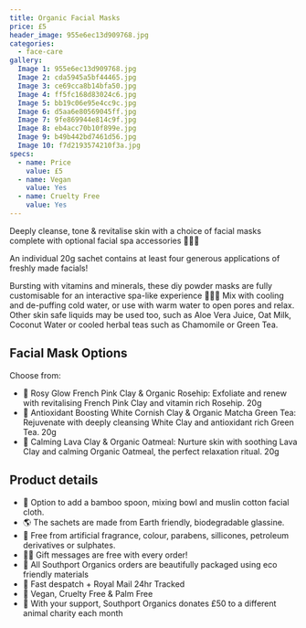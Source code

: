 ```yaml
---
title: Organic Facial Masks
price: £5
header_image: 955e6ec13d909768.jpg
categories:
  - face-care
gallery:
  Image 1: 955e6ec13d909768.jpg
  Image 2: cda5945a5bf44465.jpg
  Image 3: ce69cca8b14bfa50.jpg
  Image 4: ff5fc168d83024c6.jpg
  Image 5: bb19c06e95e4cc9c.jpg
  Image 6: d5aa6e80569045ff.jpg
  Image 7: 9fe869944e814c9f.jpg
  Image 8: eb4acc70b10f899e.jpg
  Image 9: b49b442bd7461d56.jpg
  Image 10: f7d2193574210f3a.jpg
specs:
  - name: Price
    value: £5
  - name: Vegan
    value: Yes
  - name: Cruelty Free
    value: Yes
---
```


Deeply cleanse, tone & revitalise skin with a choice of facial masks complete with optional facial spa accessories 🧖🏼‍♀️

An individual 20g sachet contains at least four generous applications of freshly made facials!

Bursting with vitamins and minerals, these diy powder masks are fully customisable for an interactive spa-like experience 🧖🏼‍♀️ Mix with cooling and de-puffing cold water, or use with warm water to open pores and relax. Other skin safe liquids may be used too, such as Aloe Vera Juice, Oat Milk, Coconut Water or cooled herbal teas such as Chamomile or Green Tea.

## Facial Mask Options

Choose from:

- 🌺 Rosy Glow French Pink Clay & Organic Rosehip: Exfoliate and renew with revitalising French Pink Clay and vitamin rich Rosehip. 20g
- 🌿 Antioxidant Boosting White Cornish Clay & Organic Matcha Green Tea: Rejuvenate with deeply cleansing White Clay and antioxidant rich Green Tea. 20g
- 🌋 Calming Lava Clay & Organic Oatmeal: Nurture skin with soothing Lava Clay and calming Organic Oatmeal, the perfect relaxation ritual. 20g

## Product details

- 🥣 Option to add a bamboo spoon, mixing bowl and muslin cotton facial cloth.
- 🌎 The sachets are made from Earth friendly, biodegradable glassine.
- 🍊 Free from artificial fragrance, colour, parabens, sillicones, petroleum derivatives or sulphates.
- ✍🏼 Gift messages are free with every order!
- 🌿 All Southport Organics orders are beautifully packaged using eco friendly materials
- 📮 Fast despatch + Royal Mail 24hr Tracked
- 🐰 Vegan, Cruelty Free & Palm Free
- 🐾 With your support, Southport Organics donates £50 to a different animal charity each month
